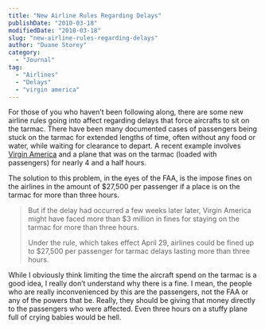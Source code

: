 ```yaml
---
title: "New Airline Rules Regarding Delays"
publishDate: "2010-03-18"
modifiedDate: "2010-03-18"
slug: "new-airline-rules-regarding-delays"
author: "Duane Storey"
category:
  - "Journal"
tag:
  - "Airlines"
  - "Delays"
  - "virgin america"
---
```


For those of you who haven’t been following along, there are some new airline rules going into affect regarding delays that force aircrafts to sit on the tarmac. There have been many documented cases of passengers being stuck on the tarmac for extended lengths of time, often without any food or water, while waiting for clearance to depart. A recent example involves [Virgin America](http://www.cnn.com/2010/TRAVEL/03/17/virgin.america.flight/index.html) and a plane that was on the tarmac (loaded with passengers) for nearly 4 and a half hours.

The solution to this problem, in the eyes of the FAA, is the impose fines on the airlines in the amount of $27,500 per passenger if a place is on the tarmac for more than three hours.

> But if the delay had occurred a few weeks later later, Virgin America might have faced more than $3 million in fines for staying on the tarmac for more than three hours.
> 
> Under the rule, which takes effect April 29, airlines could be fined up to $27,500 per passenger for tarmac delays lasting more than three hours.

While I obviously think limiting the time the aircraft spend on the tarmac is a good idea, I really don’t understand why there is a fine. I mean, the people who are really inconvenienced by this are the passengers, not the FAA or any of the powers that be. Really, they should be giving that money directly to the passengers who were affected. Even three hours on a stuffy plane full of crying babies would be hell.
